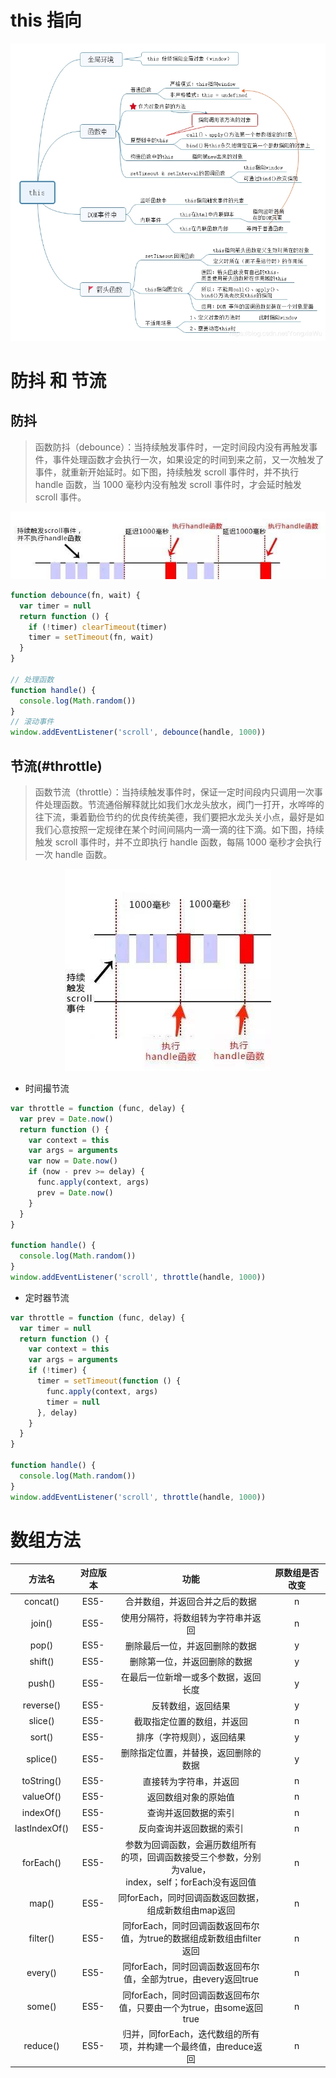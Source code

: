 # this 指向

<center>

![this指向](imgs/this.jpg 'this指向')

</center>

# 防抖 和 节流

## 防抖

> 函数防抖（debounce）：当持续触发事件时，一定时间段内没有再触发事件，事件处理函数才会执行一次，如果设定的时间到来之前，又一次触发了事件，就重新开始延时。如下图，持续触发 scroll 事件时，并不执行 handle 函数，当 1000 毫秒内没有触发 scroll 事件时，才会延时触发 scroll 事件。

<center>

![函数防抖](imgs/函数防抖.jpg '函数防抖')

</center>

```js
function debounce(fn, wait) {
  var timer = null
  return function () {
    if (!timer) clearTimeout(timer)
    timer = setTimeout(fn, wait)
  }
}

// 处理函数
function handle() {
  console.log(Math.random())
}
// 滚动事件
window.addEventListener('scroll', debounce(handle, 1000))
```

## 节流(#throttle)

> 函数节流（throttle）：当持续触发事件时，保证一定时间段内只调用一次事件处理函数。节流通俗解释就比如我们水龙头放水，阀门一打开，水哗哗的往下流，秉着勤俭节约的优良传统美德，我们要把水龙头关小点，最好是如我们心意按照一定规律在某个时间间隔内一滴一滴的往下滴。如下图，持续触发 scroll 事件时，并不立即执行 handle 函数，每隔 1000 毫秒才会执行一次 handle 函数。

<center>

![函数节流](imgs/函数节流.jpg '函数节流')

</center>

- 时间撮节流

```js
var throttle = function (func, delay) {
  var prev = Date.now()
  return function () {
    var context = this
    var args = arguments
    var now = Date.now()
    if (now - prev >= delay) {
      func.apply(context, args)
      prev = Date.now()
    }
  }
}

function handle() {
  console.log(Math.random())
}
window.addEventListener('scroll', throttle(handle, 1000))
```

- 定时器节流

```js
var throttle = function (func, delay) {
  var timer = null
  return function () {
    var context = this
    var args = arguments
    if (!timer) {
      timer = setTimeout(function () {
        func.apply(context, args)
        timer = null
      }, delay)
    }
  }
}

function handle() {
  console.log(Math.random())
}
window.addEventListener('scroll', throttle(handle, 1000))
```

# 数组方法

|  方法名   | 对应版本 |                 功能                 | 原数组是否改变 |
| :-------: | :------: | :----------------------------------: | :------------: |
| concat()  |   ES5-   |    合并数组，并返回合并之后的数据    |       n        |
|  join()   |   ES5-   |  使用分隔符，将数组转为字符串并返回  |       n        |
|   pop()   |   ES5-   |    删除最后一位，并返回删除的数据    |       y        |
|  shift()  |   ES5-   |     删除第一位，并返回删除的数据     |       y        |
|  push()   |   ES5-   | 在最后一位新增一或多个数据，返回长度 |       y        |
| reverse() |   ES5-   |          反转数组，返回结果          |       y        |
|  slice()  |   ES5-   |      截取指定位置的数组，并返回      |       n        |
| sort()  |   ES5-   |    排序（字符规则），返回结果    |       y        |
| splice()  |   ES5-   |    删除指定位置，并替换，返回删除的数据	    |       y        |
| toString()  |   ES5-   |    直接转为字符串，并返回	    |       n        |
| valueOf()  |   ES5-   |    返回数组对象的原始值	    |       n        |
| indexOf()  |   ES5-   |    查询并返回数据的索引	    |       n        |
| lastIndexOf()  |   ES5-   |    反向查询并返回数据的索引	    |       n        |
| forEach()  |   ES5-   |    参数为回调函数，会遍历数组所有</br>的项，回调函数接受三个参数，分别为value，</br>index，self；forEach没有返回值    |       n        |
| map()  |   ES5-   |    同forEach，同时回调函数返回数据，</br>组成新数组由map返回	    |       n        |
| filter()  |   ES5-   |    同forEach，同时回调函数返回布尔</br>值，为true的数据组成新数组由filter返回	    |       n        |
| every()  |   ES5-   |    同forEach，同时回调函数返回布尔</br>值，全部为true，由every返回true	    |       n        |
| some()  |   ES5-   |    同forEach，同时回调函数返回布尔</br>值，只要由一个为true，由some返回true	    |       n        |
| reduce()  |   ES5-   |    归并，同forEach，迭代数组的所有</br>项，并构建一个最终值，由reduce返回	    |       n        |
